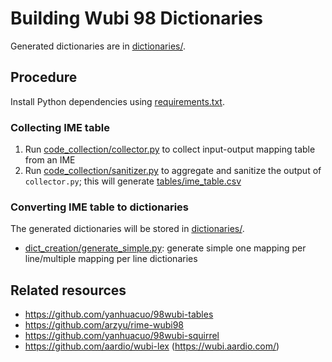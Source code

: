 # Building Wubi 98 Dictionaries

Generated dictionaries are in [dictionaries/](dictionaries/).

## Procedure

Install Python dependencies using [requirements.txt](requirements.txt).

### Collecting IME table

1. Run [code_collection/collector.py](code_collection/collector.py) to collect input-output mapping table from an IME
2. Run [code_collection/sanitizer.py](code_collection/sanitizer.py) to aggregate and sanitize the output of `collector.py`; this will generate [tables/ime_table.csv](tables/ime_table.csv)


### Converting IME table to dictionaries

The generated dictionaries will be stored in [dictionaries/](dictionaries/).

- [dict_creation/generate_simple.py]([dict_creation/generate_simple.py): generate simple one mapping per line/multiple mapping per line dictionaries

## Related resources

- <https://github.com/yanhuacuo/98wubi-tables>
- <https://github.com/arzyu/rime-wubi98>
- <https://github.com/yanhuacuo/98wubi-squirrel>
- <https://github.com/aardio/wubi-lex> (<https://wubi.aardio.com/>)
